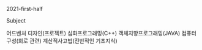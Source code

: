 2021-first-half

Subject

어드벤처 디자인(프로젝트)
심화프로그래밍(C++)
객체지향프로그래밍(JAVA)
컴퓨터구성(회로 관련)
계산적사고법(전반적인 기초지식)
